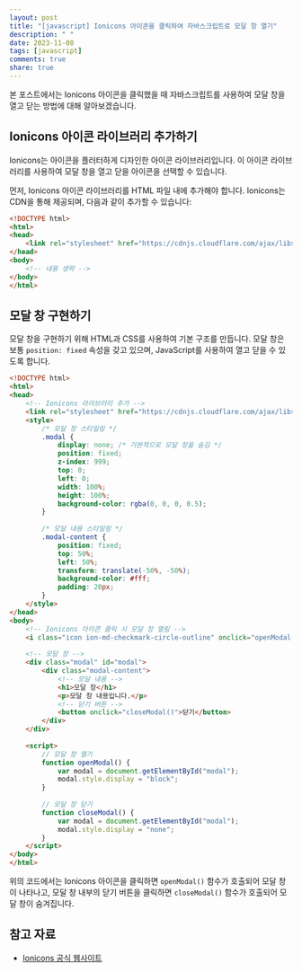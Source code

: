 ```yaml
---
layout: post
title: "[javascript] Ionicons 아이콘을 클릭하여 자바스크립트로 모달 창 열기"
description: " "
date: 2023-11-08
tags: [javascript]
comments: true
share: true
---
```


본 포스트에서는 Ionicons 아이콘을 클릭했을 때 자바스크립트를 사용하여 모달 창을 열고 닫는 방법에 대해 알아보겠습니다.

## Ionicons 아이콘 라이브러리 추가하기

Ionicons는 아이콘을 플러터하게 디자인한 아이콘 라이브러리입니다. 이 아이콘 라이브러리를 사용하여 모달 창을 열고 닫을 아이콘을 선택할 수 있습니다.

먼저, Ionicons 아이콘 라이브러리를 HTML 파일 내에 추가해야 합니다. Ionicons는 CDN을 통해 제공되며, 다음과 같이 추가할 수 있습니다:

```html
<!DOCTYPE html>
<html>
<head>
    <link rel="stylesheet" href="https://cdnjs.cloudflare.com/ajax/libs/ionicons/5.5.1/css/ionicons.min.css">
</head>
<body>
    <!-- 내용 생략 -->
</body>
</html>
```

## 모달 창 구현하기

모달 창을 구현하기 위해 HTML과 CSS를 사용하여 기본 구조를 만듭니다. 모달 창은 보통 `position: fixed` 속성을 갖고 있으며, JavaScript를 사용하여 열고 닫을 수 있도록 합니다.

```html
<!DOCTYPE html>
<html>
<head>
    <!-- Ionicons 라이브러리 추가 -->
    <link rel="stylesheet" href="https://cdnjs.cloudflare.com/ajax/libs/ionicons/5.5.1/css/ionicons.min.css">
    <style>
        /* 모달 창 스타일링 */
        .modal {
            display: none; /* 기본적으로 모달 창을 숨김 */
            position: fixed;
            z-index: 999;
            top: 0;
            left: 0;
            width: 100%;
            height: 100%;
            background-color: rgba(0, 0, 0, 0.5);
        }
        
        /* 모달 내용 스타일링 */
        .modal-content {
            position: fixed;
            top: 50%;
            left: 50%;
            transform: translate(-50%, -50%);
            background-color: #fff;
            padding: 20px;
        }
    </style>
</head>
<body>
    <!-- Ionicons 아이콘 클릭 시 모달 창 열림 -->
    <i class="icon ion-md-checkmark-circle-outline" onclick="openModal()"></i>
  
    <!-- 모달 창 -->
    <div class="modal" id="modal">
        <div class="modal-content">
            <!-- 모달 내용 -->
            <h1>모달 창</h1>
            <p>모달 창 내용입니다.</p>
            <!-- 닫기 버튼 -->
            <button onclick="closeModal()">닫기</button>
        </div>
    </div>
  
    <script>
        // 모달 창 열기
        function openModal() {
            var modal = document.getElementById("modal");
            modal.style.display = "block";
        }
  
        // 모달 창 닫기
        function closeModal() {
            var modal = document.getElementById("modal");
            modal.style.display = "none";
        }
    </script>
</body>
</html>
```

위의 코드에서는 Ionicons 아이콘을 클릭하면 `openModal()` 함수가 호출되어 모달 창이 나타나고, 모달 창 내부의 닫기 버튼을 클릭하면 `closeModal()` 함수가 호출되어 모달 창이 숨겨집니다.

## 참고 자료

- [Ionicons 공식 웹사이트](https://ionic.io/ionicons)